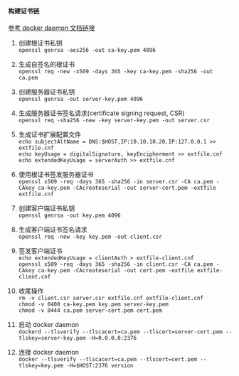 #### 构建证书链

[参考 docker daemon 文档链接](https://docs.docker.com/engine/security/protect-access/#use-tls-https-to-protect-the-docker-daemon-socket)


1. 创建根证书私钥   
  ``` openssl genrsa -aes256 -out ca-key.pem 4096 ```

2. 生成自签名的根证书   
  ``` openssl req -new -x509 -days 365 -key ca-key.pem -sha256 -out ca.pem ```

3. 创建服务器证书私钥   
  ``` openssl genrsa -out server-key.pem 4096 ```

4. 生成服务器证书签名请求(certificate signing request, CSR)   
  ``` openssl req -sha256 -new -key server-key.pem -out server.csr ```

5. 生成证书扩展配置文件   
  ``` echo subjectAltName = DNS:$HOST,IP:10.10.10.20,IP:127.0.0.1 >> extfile.cnf ```   
  ``` echo keyUsage = digitalSignature, keyEncipherment >> extfile.cnf ```   
  ``` echo extendedKeyUsage = serverAuth >> extfile.cnf ```

6. 使用根证书签发服务器证书   
  ``` openssl x509 -req -days 365 -sha256 -in server.csr -CA ca.pem -CAkey ca-key.pem -CAcreateserial -out server-cert.pem -extfile extfile.cnf ```

7. 创建客户端证书私钥   
  ``` openssl genrsa -out key.pem 4096 ``` 

8. 生成客户端证书签名请求   
  ``` openssl req -new -key key.pem -out client.csr ```

9. 签发客户端证书   
  ``` echo extendedKeyUsage = clientAuth > extfile-client.cnf ```   
  ``` openssl x509 -req -days 365 -sha256 -in client.csr -CA ca.pem -CAkey ca-key.pem -CAcreateserial -out cert.pem -extfile extfile-client.cnf ```

10. 收尾操作   
  ``` rm -v client.csr server.csr extfile.cnf extfile-client.cnf ```   
  ``` chmod -v 0400 ca-key.pem key.pem server-key.pem ```   
  ``` chmod -v 0444 ca.pem server-cert.pem cert.pem ```   

11. 启动 docker daemon    
  ``` dockerd --tlsverify --tlscacert=ca.pem --tlscert=server-cert.pem --tlskey=server-key.pem -H=0.0.0.0:2376 ```

12. 连接 docker daemon   
  ``` docker --tlsverify --tlscacert=ca.pem --tlscert=cert.pem --tlskey=key.pem -H=$HOST:2376 version ```